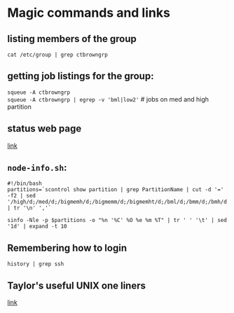 # Magic commands and links

## listing members of the group

`cat /etc/group | grep ctbrowngrp`

## getting job listings for the group:

`squeue -A ctbrowngrp`  
`squeue -A ctbrowngrp | egrep -v 'bml|low2'` # jobs on med and high partition

## status web page

[link](http://stats.cse.ucdavis.edu/ganglia/?c=Agri&m=load_one&r=hour&s=descending&hc=4&mc=2)

## `node-info.sh`:
```
#!/bin/bash
partitions=`scontrol show partition | grep PartitionName | cut -d '=' -f2 | sed '/high/d;/med/d;/bigmemh/d;/bigmemm/d;/bigmemht/d;/bml/d;/bmm/d;/bmh/d' | tr '\n' ','`

sinfo -Nle -p $partitions -o "%n '%C' %O %e %m %T" | tr ' ' '\t' | sed '1d' | expand -t 10
```

## Remembering how to login

`history | grep ssh`

## Taylor's useful UNIX one liners

[link](https://gist.github.com/taylorreiter/746bdb6dee2ceac04dffb8b593bcdbac)
